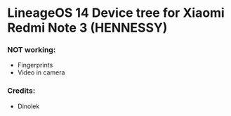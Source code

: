 # LineageOS 14 Device tree for Xiaomi Redmi Note 3 (HENNESSY)

### NOT working:
  - Fingerprints
  - Video in camera

### Credits:
  - Dinolek
